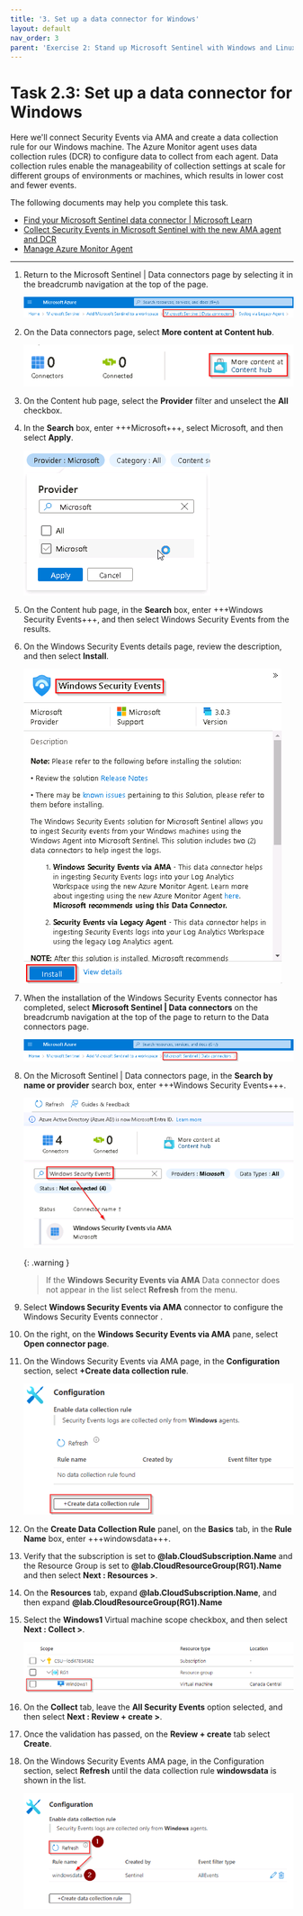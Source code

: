 ```yaml
---
title: '3. Set up a data connector for Windows'
layout: default
nav_order: 3
parent: 'Exercise 2: Stand up Microsoft Sentinel with Windows and Linux data connectors'
---
```


# Task 2.3: Set up a data connector for Windows

Here we'll connect Security Events via AMA and create a data collection rule for our Windows machine. The Azure Monitor agent uses data collection rules (DCR) to configure data to collect from each agent. Data collection rules enable the manageability of collection settings at scale for different groups of environments or machines, which results in lower cost and fewer events.

The following documents may help you complete this task.

- [Find your Microsoft Sentinel data connector | Microsoft Learn](https://learn.microsoft.com/en-us/azure/sentinel/data-connectors-reference#windows-security-events-via-ama)  
- [Collect Security Events in Microsoft Sentinel with the new AMA agent and DCR](https://jeffreyappel.nl/collect-security-events-in-sentinel-with-the-new-ama-agent-and-dcr/#:~:text=For%20enabling%20the%20new%20connector%2C%20take%20the%20following,Security%20events%204%20Open%20the%20connector%20page%20%283%29)  
- [Manage Azure Monitor Agent](https://learn.microsoft.com/en-us/azure/azure-monitor/agents/azure-monitor-agent-manage?tabs=azure-portal)

---

1. Return to the Microsoft Sentinel | Data connectors page by selecting it in the breadcrumb navigation at the top of the page.

    ![Data-connectors-breadcrumb-data-connectors.png](../media/Data-connectors-breadcrumb-data-connectors.png)

    <!-- WK-Mar 11/24 Start: Adding retrieving Syslog connector from Content hub -->

1. On the Data connectors page, select **More content at Content hub**.

    ![E1-T2a-S2-More-Content-At-Content-Hub.png](../media/E1-T2a-S2-More-Content-At-Content-Hub.png)

1. On the Content hub page, select the **Provider** filter and unselect the **All** checkbox.  

1. In the **Search** box, enter +++Microsoft+++, select Microsoft, and then select **Apply**.

    ![E1-T2a-S3-Provider-Microsoft.png](../media/E1-T2a-S3-Provider-Microsoft.png)

1. On the Content hub page, in the **Search** box, enter +++Windows Security Events+++, and then select Windows Security Events from the results.

1. On the Windows Security Events details page, review the description, and then select **Install**.

    ![install-windowssecurityevents.png](../media/install-windowssecurityevents.png)

1. When the installation of the Windows Security Events connector has completed, select **Microsoft Sentinel | Data connectors** on the breadcrumb navigation at the top of the page to return to the Data connectors page.

    ![Data-connectors-breadcrumb.png](../media/Data-connectors-breadcrumb.png)

1. On the Microsoft Sentinel | Data connectors page, in the **Search by name or provider** search box, enter +++Windows Security Events+++. 

    ![data-connectors-windows-security-events.png](../media/data-connectors-windows-security-events.png)

    {: .warning }
    > If the **Windows Security Events via AMA** Data connector does not appear in the list select **Refresh** from the menu.

1. Select **Windows Security Events via AMA** connector to configure the Windows Security Events connector .

1. On the right, on the **Windows Security Events via AMA** pane, select **Open connector page**.

    <!-- WK-Mar 11/24 End: Adding retrieving Syslog connector from Content hub -->

1. On the Windows Security Events via AMA page, in the **Configuration** section, select **+Create data collection rule**.

    ![amacreatedatacollectionrule.png](../media/amacreatedatacollectionrule.png)

1. On the **Create Data Collection Rule** panel, on the **Basics** tab, in the **Rule Name** box, enter +++windowsdata+++.

1. Verify that the subscription is set to **@lab.CloudSubscription.Name** and the Resource Group is set to **@lab.CloudResourceGroup(RG1).Name** and then select **Next : Resources >**.

    <!--
        1. On the **Resources** tab, select **+Add resource(s)**.

            !IMAGE[addresources.png](addresources.png)
        1. On the **Select a scope** panel, expand **@lab.CloudResourceGroup(RG1).Name**.

        1. Select the Virtual machine scope named **Windows1** by selecting the checkbox to the left of the scope name and then select **Apply**.
    -->

1. On the **Resources** tab, expand **@lab.CloudSubscription.Name**, and then expand **@lab.CloudResourceGroup(RG1).Name** 

1. Select the **Windows1** Virtual machine scope checkbox, and then select **Next : Collect >**.

    ![selectwinscope.png](../media/selectwinscope.png)

1. On the **Collect** tab, leave the **All Security Events** option selected, and then select **Next : Review + create >**.

1. Once the validation has passed, on the **Review + create** tab select **Create**.

1. On the Windows Security Events AMA page, in the Configuration section, select **Refresh** until the data collection rule **windowsdata** is shown in the list.

    ![refreshconfiguration.png](../media/refreshconfiguration.png)

